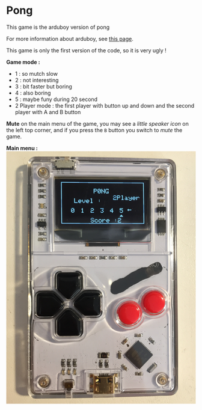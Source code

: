 # Pong
This game is the arduboy version of pong

For more information about arduboy, see [this page](https://arduboy.com/).

This game is only the first version of the code, so it is very ugly !

**Game mode :**
- 1 : so mutch slow
- 2 : not interesting
- 3 : bit faster but boring
- 4 : also boring
- 5 : maybe funy during 20 second
- 2 Player mode : the first player with button up and down and the second player with A and B button

**Mute**
on the main menu of the game, you may see a *little speaker icon* on the left top corner, and if you press the `B` button you switch to *mute* the game.

**Main menu :**
![game exemple](game.JPG)